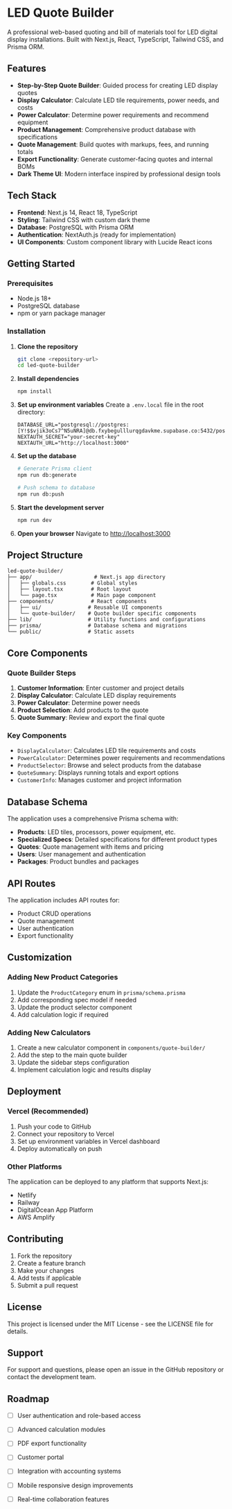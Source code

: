 # LED Quote Builder

A professional web-based quoting and bill of materials tool for LED digital display installations. Built with Next.js, React, TypeScript, Tailwind CSS, and Prisma ORM.

## Features

- **Step-by-Step Quote Builder**: Guided process for creating LED display quotes
- **Display Calculator**: Calculate LED tile requirements, power needs, and costs
- **Power Calculator**: Determine power requirements and recommend equipment
- **Product Management**: Comprehensive product database with specifications
- **Quote Management**: Build quotes with markups, fees, and running totals
- **Export Functionality**: Generate customer-facing quotes and internal BOMs
- **Dark Theme UI**: Modern interface inspired by professional design tools

## Tech Stack

- **Frontend**: Next.js 14, React 18, TypeScript
- **Styling**: Tailwind CSS with custom dark theme
- **Database**: PostgreSQL with Prisma ORM
- **Authentication**: NextAuth.js (ready for implementation)
- **UI Components**: Custom component library with Lucide React icons

## Getting Started

### Prerequisites

- Node.js 18+ 
- PostgreSQL database
- npm or yarn package manager

### Installation

1. **Clone the repository**
   ```bash
   git clone <repository-url>
   cd led-quote-builder
   ```

2. **Install dependencies**
   ```bash
   npm install
   ```

3. **Set up environment variables**
   Create a `.env.local` file in the root directory:
   ```env
   DATABASE_URL="postgresql://postgres:[Y!$$vjik3oCs7^N5uNRA]@db.fxybegulllurqgdavkme.supabase.co:5432/postgres"
   NEXTAUTH_SECRET="your-secret-key"
   NEXTAUTH_URL="http://localhost:3000"
   ```

4. **Set up the database**
   ```bash
   # Generate Prisma client
   npm run db:generate
   
   # Push schema to database
   npm run db:push
   ```

5. **Start the development server**
   ```bash
   npm run dev
   ```

6. **Open your browser**
   Navigate to [http://localhost:3000](http://localhost:3000)

## Project Structure

```
led-quote-builder/
├── app/                    # Next.js app directory
│   ├── globals.css        # Global styles
│   ├── layout.tsx         # Root layout
│   └── page.tsx           # Main page component
├── components/            # React components
│   ├── ui/               # Reusable UI components
│   └── quote-builder/    # Quote builder specific components
├── lib/                  # Utility functions and configurations
├── prisma/               # Database schema and migrations
└── public/               # Static assets
```

## Core Components

### Quote Builder Steps

1. **Customer Information**: Enter customer and project details
2. **Display Calculator**: Calculate LED display requirements
3. **Power Calculator**: Determine power needs
4. **Product Selection**: Add products to the quote
5. **Quote Summary**: Review and export the final quote

### Key Components

- `DisplayCalculator`: Calculates LED tile requirements and costs
- `PowerCalculator`: Determines power requirements and recommendations
- `ProductSelector`: Browse and select products from the database
- `QuoteSummary`: Displays running totals and export options
- `CustomerInfo`: Manages customer and project information

## Database Schema

The application uses a comprehensive Prisma schema with:

- **Products**: LED tiles, processors, power equipment, etc.
- **Specialized Specs**: Detailed specifications for different product types
- **Quotes**: Quote management with items and pricing
- **Users**: User management and authentication
- **Packages**: Product bundles and packages

## API Routes

The application includes API routes for:

- Product CRUD operations
- Quote management
- User authentication
- Export functionality

## Customization

### Adding New Product Categories

1. Update the `ProductCategory` enum in `prisma/schema.prisma`
2. Add corresponding spec model if needed
3. Update the product selector component
4. Add calculation logic if required

### Adding New Calculators

1. Create a new calculator component in `components/quote-builder/`
2. Add the step to the main quote builder
3. Update the sidebar steps configuration
4. Implement calculation logic and results display

## Deployment

### Vercel (Recommended)

1. Push your code to GitHub
2. Connect your repository to Vercel
3. Set up environment variables in Vercel dashboard
4. Deploy automatically on push

### Other Platforms

The application can be deployed to any platform that supports Next.js:

- Netlify
- Railway
- DigitalOcean App Platform
- AWS Amplify

## Contributing

1. Fork the repository
2. Create a feature branch
3. Make your changes
4. Add tests if applicable
5. Submit a pull request

## License

This project is licensed under the MIT License - see the LICENSE file for details.

## Support

For support and questions, please open an issue in the GitHub repository or contact the development team.

## Roadmap

- [ ] User authentication and role-based access
- [ ] Advanced calculation modules
- [ ] PDF export functionality
- [ ] Customer portal
- [ ] Integration with accounting systems
- [ ] Mobile responsive design improvements
- [ ] Real-time collaboration features

